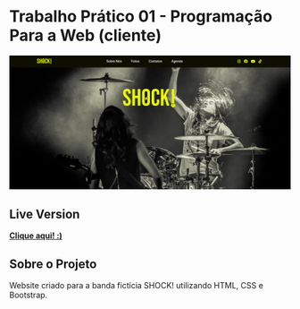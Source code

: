# Trabalho Prático 01 - Programação Para a Web (cliente)

<p>
<img src="./shock-preview.png">
</p>

## Live Version

**[Clique aqui! :)](https://carollimeres.github.io/shock)**

## Sobre o Projeto

Website criado para a banda fictícia SHOCK! utilizando HTML, CSS e Bootstrap.
